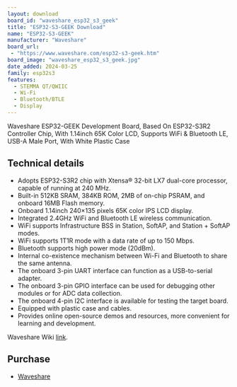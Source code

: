 ```yaml
---
layout: download
board_id: "waveshare_esp32_s3_geek"
title: "ESP32-S3-GEEK Download"
name: "ESP32-S3-GEEK"
manufacturer: "Waveshare"
board_url:
 - "https://www.waveshare.com/esp32-s3-geek.htm"
board_image: "waveshare_esp32_s3_geek.jpg"
date_added: 2024-03-25
family: esp32s3
features:
  - STEMMA QT/QWIIC
  - Wi-Fi
  - Bluetooth/BTLE
  - Display
---
```


Waveshare ESP32-GEEK Development Board, Based On ESP32-S3R2 Controller Chip, With 1.14inch 65K Color LCD, Supports WiFi & Bluetooth LE, USB-A Male Port, With White Plastic Case

## Technical details

 - Adopts ESP32-S3R2 chip with Xtensa® 32-bit LX7 dual-core processor, capable of running at 240 MHz.
 - Built-in 512KB SRAM, 384KB ROM, 2MB of on-chip PSRAM, and onboard 16MB Flash memory.
 - Onboard 1.14inch 240×135 pixels 65K color IPS LCD display.
 - Integrated 2.4GHz WiFi and Bluetooth LE wireless communication.
 - WiFi supports Infrastructure BSS in Station, SoftAP, and Station + SoftAP modes.
 - WiFi supports 1T1R mode with a data rate of up to 150 Mbps.
 - Bluetooth supports high power mode (20dBm).
 - Internal co-existence mechanism between Wi-Fi and Bluetooth to share the same antenna.
 - The onboard 3-pin UART interface can function as a USB-to-serial adapter.
 - The onboard 3-pin GPIO interface can be used for debugging other modules or for ADC data collection.
 - The onboard 4-pin I2C interface is available for testing the target board.
 - Equipped with plastic case and cables.
 - Provides online open-source demos and resources, more convenient for learning and development.

Waveshare Wiki [link](https://www.waveshare.com/wiki/ESP32-S3-GEEK).

## Purchase
* [Waveshare](https://www.waveshare.com/esp32-s3-geek.htm)

